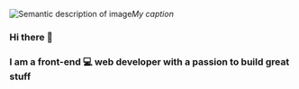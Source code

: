 
![Semantic description of image](https://giphy.com/embed/f3iwJFOVOwuy7K6FFw)*My caption*
### Hi there 👋
### I am a front-end 💻 web developer with a passion to build great stuff



